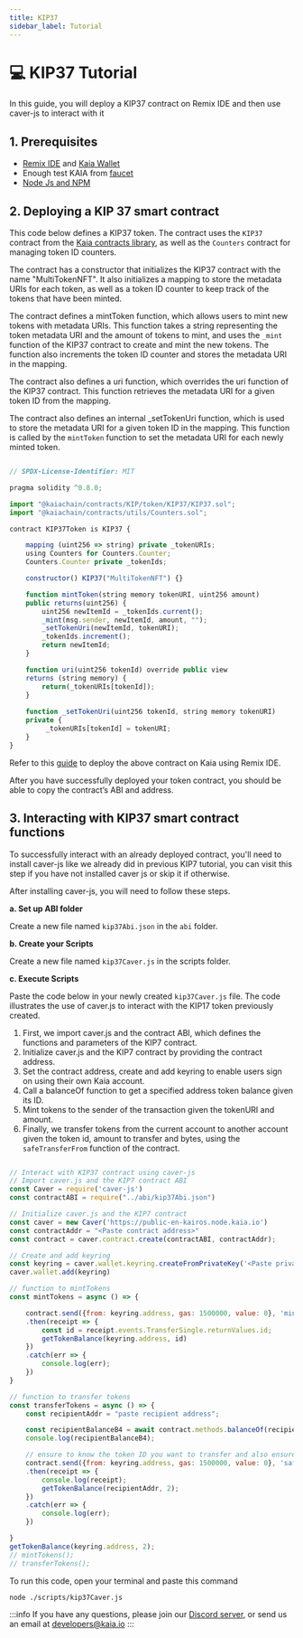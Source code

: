 ```yaml
---
title: KIP37
sidebar_label: Tutorial
---
```


# 💻 KIP37 Tutorial <a id="KIP37 Tutorial"></a>
In this guide, you will deploy a KIP37 contract on Remix IDE and then use caver-js to interact with it

## 1. Prerequisites <a id="KIP37 Tutorial Prerequsite"></a>

* [Remix IDE](https://docs.kaia.io/docs/build/tutorials/connecting-remix/) and [Kaia Wallet](https://www.kaiawallet.io/)
* Enough test KAIA from [faucet](https://faucet.kaia.io/)
* [Node Js and NPM](https://docs.npmjs.com/downloading-and-installing-node-js-and-npm)

## 2. Deploying a KIP 37 smart contract <a id="Deploying KIP 37 Smart contract"></a>
This code below defines a KIP37 token. The contract uses the `KIP37` contract from the [Kaia contracts library](https://github.com/kaiachain/kaia-contracts), as well as the `Counters` contract for managing token ID counters.

The contract has a constructor that initializes the KIP37 contract with the name "MultiTokenNFT". It also initializes a mapping to store the metadata URIs for each token, as well as a token ID counter to keep track of the tokens that have been minted.

The contract defines a mintToken function, which allows users to mint new tokens with metadata URIs. This function takes a string representing the token metadata URI and the amount of tokens to mint, and uses the `_mint` function of the KIP37 contract to create and mint the new tokens. The function also increments the token ID counter and stores the metadata URI in the mapping.

The contract also defines a uri function, which overrides the uri function of the KIP37 contract. This function retrieves the metadata URI for a given token ID from the mapping.

The contract also defines an internal _setTokenUri function, which is used to store the metadata URI for a given token ID in the mapping. This function is called by the `mintToken` function to set the metadata URI for each newly minted token.

``` javascript title="KIP37Token.sol"

// SPDX-License-Identifier: MIT

pragma solidity ^0.8.0;

import "@kaiachain/contracts/KIP/token/KIP37/KIP37.sol";
import "@kaiachain/contracts/utils/Counters.sol";

contract KIP37Token is KIP37 {

    mapping (uint256 => string) private _tokenURIs;
    using Counters for Counters.Counter; 
    Counters.Counter private _tokenIds; 

    constructor() KIP37("MultiTokenNFT") {} 

    function mintToken(string memory tokenURI, uint256 amount)
    public returns(uint256) { 
        uint256 newItemId = _tokenIds.current(); 
        _mint(msg.sender, newItemId, amount, "");
        _setTokenUri(newItemId, tokenURI); 
        _tokenIds.increment(); 
        return newItemId; 
    } 

    function uri(uint256 tokenId) override public view 
    returns (string memory) { 
        return(_tokenURIs[tokenId]); 
    } 
    
    function _setTokenUri(uint256 tokenId, string memory tokenURI)
    private {
         _tokenURIs[tokenId] = tokenURI; 
    } 
}

```

Refer to this [guide](https://docs.kaia.io/docs/build/tutorials/connecting-remix/#connecting-kaia---remix-using-metamask-) to deploy the above contract on Kaia using Remix IDE.

After you have successfully deployed your token contract, you should be able to copy the contract’s ABI and address. 

## 3. Interacting with KIP37 smart contract functions <a id="Interacting with KIP37 smart contract functions"></a>

To successfully interact with an already deployed contract, you'll need to install caver-js like we already did in previous KIP7 tutorial, you can visit this step if you have not installed caver js or skip it if otherwise.

After installing caver-js, you will need to follow these steps.

**a. Set up ABI folder**

Create a new file named `kip37Abi.json` in the `abi` folder. 

**b. Create your Scripts**

Create a new file named `kip37Caver.js` in the scripts folder. 

**c. Execute Scripts**

Paste the code below in your newly created `kip37Caver.js` file. The code illustrates the use of caver.js to interact with the KIP17 token previously created.

1. First, we import caver.js and the contract ABI, which defines the functions and parameters of the KIP7 contract. 
2. Initialize caver.js and the KIP7 contract by providing the contract address.
3. Set the contract address, create and add keyring to enable users sign on using their own Kaia account. 
4. Call a balanceOf function to get a specified address token balance given its ID. 
5. Mint tokens to the sender of the transaction given the tokenURI and amount. 
6. Finally, we transfer tokens from the current account to another account given the token id, amount to transfer and bytes,  using the `safeTransferFrom` function of the contract.

``` javascript

// Interact with KIP37 contract using caver-js
// Import caver.js and the KIP7 contract ABI
const Caver = require('caver-js')
const contractABI = require("../abi/kip37Abi.json")

// Initialize caver.js and the KIP7 contract
const caver = new Caver('https://public-en-kairos.node.kaia.io')
const contractAddr = "<Paste contract address>"
const contract = caver.contract.create(contractABI, contractAddr);

// Create and add keyring
const keyring = caver.wallet.keyring.createFromPrivateKey('<Paste private key from Kaikas Wallet>')
caver.wallet.add(keyring)

// function to mintTokens 
const mintTokens = async () => {

    contract.send({from: keyring.address, gas: 1500000, value: 0}, 'mintToken', "", 5)
    .then(receipt => {
        const id = receipt.events.TransferSingle.returnValues.id;
        getTokenBalance(keyring.address, id)
    })
    .catch(err => {
        console.log(err);
    })
}

// function to transfer tokens
const transferTokens = async () => {
    const recipientAddr = "paste recipient address";

    const recipientBalanceB4 = await contract.methods.balanceOf(recipientAddr, 2).call();
    console.log(recipientBalanceB4);

    // ensure to know the token ID you want to transfer and also ensure the from address has token balance
    contract.send({from: keyring.address, gas: 1500000, value: 0}, 'safeTransferFrom', keyring.address, recipientAddr, 2, 2, "0x")
    .then(receipt => {
        console.log(receipt);
        getTokenBalance(recipientAddr, 2);
    })
    .catch(err => {
        console.log(err);
    })

}
getTokenBalance(keyring.address, 2);
// mintTokens();
// transferTokens();

```
To run this code, open your terminal and paste this command

```javascrript
node ./scripts/kip37Caver.js
```

:::info
If you have any questions, please join our [Discord server](https://discord.gg/kaiachain), or send us an email at developers@kaia.io
:::